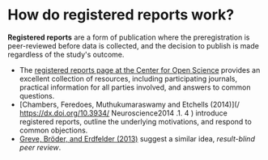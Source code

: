 # How do registered reports work?

**Registered reports** are a form of publication where the preregistration is peer-reviewed before data is collected, and the decision to publish is made regardless of the study's outcome.

* The [registered reports page at the Center for Open Science](https://cos.io/rr/) provides an excellent collection of resources, including participating journals, practical information for all parties involved, and answers to common questions.
* [Chambers, Feredoes, Muthukumaraswamy and Etchells \(2014\)](/ https://dx.doi.org/10.3934/ Neuroscience2014 .1. 4 ) introduce registered reports, outline the underlying motivations, and respond to common objections.
* [Greve, Bröder, and Erdfelder \(2013\)](https://dx.doi.org/10.1027/1016-9040/a000144) suggest a similar idea, _result-blind peer review_.
